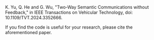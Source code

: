 K. Yu, Q. He and G. Wu, "Two-Way Semantic Communications without Feedback," in IEEE Transactions on Vehicular Technology, doi: 10.1109/TVT.2024.3352666.

If you find the code is useful for your research, please cite the aforementioned paper.
